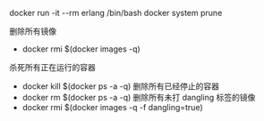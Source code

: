 docker run -it --rm erlang /bin/bash
docker system prune

删除所有镜像

- docker rmi $(docker images -q)

杀死所有正在运行的容器
- docker kill $(docker ps -a -q)
删除所有已经停止的容器
- docker rm $(docker ps -a -q)
删除所有未打 dangling 标签的镜像
- docker rmi $(docker images -q -f dangling=true)

